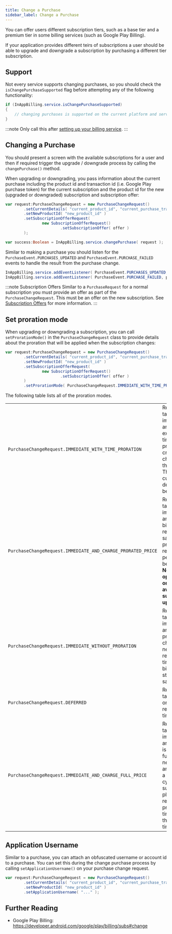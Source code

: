 ```yaml
---
title: Change a Purchase
sidebar_label: Change a Purchase
---
```


You can offer users different subscription tiers, such as a base tier and a premium tier in some billing services (such as Google Play Billing).

If your application provides different teirs of subscriptions a user should be able to upgrade and downgrade a subscription by purchasing a different tier subscription.

## Support

Not every service supports changing purchases, so you should check the `isChangePurchaseSupported` flag before attempting any of the following functionality:

```actionscript
if (InAppBilling.service.isChangePurchaseSupported)
{
    // changing purchases is supported on the current platform and service
}
```

:::note
Only call this after [setting up your billing service](billing-service.md).
:::

## Changing a Purchase

You should present a screen with the available subscriptions for a user and then if required trigger the upgrade / downgrade process by calling the `changePurchase()` method.

When upgrading or downgrading, you pass information about the current purchase including the product id and transaction id (i.e. Google Play purchase token) for the current subscription and the product id for the new (upgraded or downgraded) subscription and subscription offer:

```actionscript
var request:PurchaseChangeRequest = new PurchaseChangeRequest()
        .setCurrentDetails( "current_product_id", "current_purchase_transaction_id" )
        .setNewProductId( "new_product_id" )
        .setSubscriptionOfferRequest(
                new SubscriptionOfferRequest()
                        .setSubscriptionOffer( offer )
        );

var success:Boolean = InAppBilling.service.changePurchase( request );
```

Similar to making a purchase you should listen for the `PurchaseEvent.PURCHASES_UPDATED` and `PurchaseEvent.PURCHASE_FAILED` events to handle the result from the purchase change.

```actionscript
InAppBilling.service.addEventListener( PurchaseEvent.PURCHASES_UPDATED, purchases_updatedHandler );
InAppBilling.service.addEventListener( PurchaseEvent.PURCHASE_FAILED, purchase_failedHandler );
```

:::note Subscription Offers
Similar to a `PurchaseRequest` for a normal subscription you must provide an offer as part of the `PurchaseChangeRequest`. This must be an offer on the new subscription.
See [Subscription Offers](subscription-offers.md) for more information.
:::



## Set proration mode

When upgrading or downgrading a subscription, you can call `setProrationMode()` in the `PurchaseChangeRequest` class to provide details about the proration that will be applied when the subscription changes:

```actionscript
var request:PurchaseChangeRequest = new PurchaseChangeRequest()
        .setCurrentDetails( "current_product_id", "current_purchase_transaction_id" )
        .setNewProductId( "new_product_id" )
        .setSubscriptionOfferRequest(
                new SubscriptionOfferRequest()
                        .setSubscriptionOffer( offer )
        )
        .setProrationMode( PurchaseChangeRequest.IMMEDIATE_WITH_TIME_PRORATION );
```

The following table lists all of the proration modes.

|                                                             |                                                                                                                                                                                                     |
| ----------------------------------------------------------- | --------------------------------------------------------------------------------------------------------------------------------------------------------------------------------------------------- |
| `PurchaseChangeRequest.IMMEDIATE_WITH_TIME_PRORATION`       | Replacement takes effect immediately, and the new expiration time will be prorated and credited or charged to the user. This is the current default behavior.                                       |
| `PurchaseChangeRequest.IMMEDIATE_AND_CHARGE_PRORATED_PRICE` | Replacement takes effect immediately, and the billing cycle remains the same. The price for the remaining period will be charged. **Note: This option is only available for subscription upgrade.** |
| `PurchaseChangeRequest.IMMEDIATE_WITHOUT_PRORATION`         | Replacement takes effect immediately, and the new price will be charged on next recurrence time. The billing cycle stays the same.                                                                  |
| `PurchaseChangeRequest.DEFERRED`                            | Replacement takes effect on the next recurrence time.                                                                                                                                               |
| `PurchaseChangeRequest.IMMEDIATE_AND_CHARGE_FULL_PRICE`     | Replacement takes effect immediately, and the user is charged full price of new plan and is given a full billing cycle of subscription, plus remaining prorated time from the old plan time.        |


## Application Username

Similar to a purchase, you can attach an obfuscated username or account id to a purchase. You can set this during the change purchase process by calling `setApplicationUsername()` on your purchase change request.

```actionscript
var request:PurchaseChangeRequest = new PurchaseChangeRequest()
        .setCurrentDetails( "current_product_id", "current_purchase_transaction_id" )
        .setNewProductId( "new_product_id" )
        .setApplicationUsername( "..." );
```

## Further Reading

- Google Play Billing: https://developer.android.com/google/play/billing/subs#change
